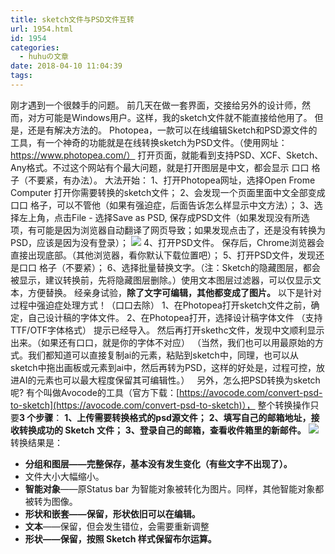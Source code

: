 ```yaml
---
title: sketch文件与PSD文件互转
url: 1954.html
id: 1954
categories:
  - huhuの文章
date: 2018-04-10 11:04:39
tags:
---
```


刚才遇到一个很棘手的问题。 前几天在做一套界面，交接给另外的设计师，然而，对方可能是Windows用户。这样，我的sketch文件就不能直接给他用了。 但是，还是有解决方法的。 Photopea，一款可以在线编辑Sketch和PSD源文件的工具，有一个神奇的功能就是在线转换sketch为PSD文件。（使用网址：https://www.photopea.com/） 打开页面，就能看到支持PSD、XCF、Sketch、Any格式。不过这个网站有个最大问题，就是打开图层是中文，都会显示 口口 格子（不要紧，有办法）。 大法开始： 1、打开Photopea网址，选择Open Frome Computer 打开你需要转换的sketch文件； 2、会发现一个页面里面中文全部变成口口 格子，可以不管他（如果有强迫症，后面告诉怎么样显示中文方法）； 3、选择左上角，点击File - 选择Save as PSD, 保存成PSD文件（如果发现没有所选项，有可能是因为浏览器自动翻译了网页导致；如果发现点击了，还是没有转换为PSD，应该是因为没有登录）； ![](http://h2y.net.cn/wp-content/uploads/2018/04/9C3E4C79-B843-4CE9-A764-79CB0769F7A7.jpg) 4、打开PSD文件。 保存后，Chrome浏览器会直接出现底部。（其他浏览器，看你默认下载位置吧）； 5、打开PSD文件，发现还是口口 格子（不要紧）； 6、选择批量替换文字。（注：Sketch的隐藏图层，都会被显示，建议转换前，先将隐藏图层删除。）使用文本图层过滤器，可以仅显示文本，方便替换。 经亲身试验，**除了文字可编辑，其他都变成了图片。** 以下是针对过程中强迫症处理方式！（口口去除） 1、在Photopea打开sketch文件之前，确定，自己设计稿的字体文件。 2、在Photopea打开，选择设计稿字体文件 （支持TTF/OTF字体格式） 提示已经导入。 然后再打开skethc文件，发现中文顺利显示出来。（如果还有口口，就是你的字体不对应） （当然，我们也可以用最原始的方式。我们都知道可以直接复制ai的元素，粘贴到sketch中，同理，也可以从sketch中拖出画板或元素到ai中，然后再转为PSD，这样的好处是，过程可控，放进AI的元素也可以最大程度保留其可编辑性。）   另外，怎么把PSD转换为sketch呢? 有个叫做Avocode的工具（官方下载：[https://avocode.com/convert-psd-to-sketch](https://avocode.com/convert-psd-to-sketch)）， 整个转换操作只要**3 个步骤**： **1、上传需要转换格式的psd源文件；** **2、填写自己的邮箱地址，接收转换成功的 Sketch 文件；** **3、登录自己的邮箱，查看收件箱里的新邮件。** ![](http://h2y.net.cn/wp-content/uploads/2018/04/DB47BBCE-B3FB-40D1-A3E5-2267CDFC41A0.jpg) 转换结果是：

*   **分组和图层——完整保存，基本没有发生变化（有些文字不出现了）。**
*   文件大小大幅缩小。
*   **智能对象**——原Status bar 为智能对象被转化为图片。同样，其他智能对象都被转为图像。
*   **形状和嵌套——保留，形状依旧可以在编辑。**
*   **文本**——保留，但会发生错位，会需要重新调整
*   **形状——保留，按照 Sketch 样式保留布尔运算。**